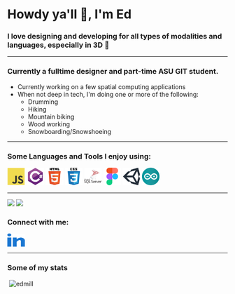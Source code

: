 <h1 align="left">Howdy ya'll 👋, I'm Ed</h1>
<h3 align="left">I love designing and developing for all types of modalities and languages, especially in 3D 🧊</h3>
<hr>
<section>
  <h3 align="left">Currently a fulltime designer and part-time ASU GIT student.</h3>
  <ul>
    <li>Currently working on a few spatial computing applications</li>
    <li>When not deep in tech, I'm doing one or more of the following:
      <ul>
        <li>Drumming</li>
        <li>Hiking</li>
        <li>Mountain biking</li>
        <li>Wood working</li>
        <li>Snowboarding/Snowshoeing</li>
      </ul>
    </li>
  </ul>
</section>
<hr>
<section>
  <h3 align="left">Some Languages and Tools I enjoy using:</h3>
  <p align="left">
  <img src="https://raw.githubusercontent.com/teamedwardforever/Readme-Generator/71f25dd8b98329b168142a6b782a107b75eab178/svg/Skills/Languages/javascript-original.svg" alt="Javascript" width="40" height="40"/>
  <img src="https://raw.githubusercontent.com/teamedwardforever/Readme-Generator/71f25dd8b98329b168142a6b782a107b75eab178/svg/Skills/Languages/csharp-original.svg" alt="Csharp" width="40" height="40"/>
  <img src="https://raw.githubusercontent.com/teamedwardforever/Readme-Generator/71f25dd8b98329b168142a6b782a107b75eab178/svg/Skills/Frontend/html5-original-wordmark.svg" alt="HTML" width="40" height="40"/>
  <img src="https://raw.githubusercontent.com/teamedwardforever/Readme-Generator/71f25dd8b98329b168142a6b782a107b75eab178/svg/Skills/Frontend/css3-original-wordmark.svg" alt="Css" width="40" height="40"/>
  <img src="https://raw.githubusercontent.com/teamedwardforever/Readme-Generator/71f25dd8b98329b168142a6b782a107b75eab178/svg/Skills/Database/microsoft-sql-server-logo.svg" alt="Microsoft Sql Server" width="40" height="40"/>
  <img src="https://raw.githubusercontent.com/teamedwardforever/Readme-Generator/71f25dd8b98329b168142a6b782a107b75eab178/svg/Skills/Software/figma-icon.svg" alt="Figma" width="40" height="40"/>
  <img src="https://raw.githubusercontent.com/teamedwardforever/Readme-Generator/71f25dd8b98329b168142a6b782a107b75eab178/svg/Skills/Engines/unity3d-icon.svg" alt="Unity" width="40" height="40"/>
  <img src="https://raw.githubusercontent.com/teamedwardforever/Readme-Generator/71f25dd8b98329b168142a6b782a107b75eab178/svg/Skills/Other/arduino-1.svg" alt="Arduino" width="40" height="40"/>
  </p>
</section>
<hr>
<section>
  <div> <a href="https://www.linkedin.com/in/edmill" target="_blank"><img src="https://img.shields.io/badge/LinkedIn-0077B5?style=for-the-badge&logo=linkedin&logoColor=white" target="_blank"></a>
<a href="https://github.com/edmill" target="_blank"><img src="https://img.shields.io/badge/GitHub-100000?style=for-the-badge&logo=github&logoColor=white" target="_blank"></a>
</div><h3 align="left">Connect with me:</h3>
<p align="left">
<a href="https://linkedin.com/in/edmill" target="blank"><img align="center" src="https://raw.githubusercontent.com/teamedwardforever/Readme-Generator/71f25dd8b98329b168142a6b782a107b75eab178/svg/Social/linked-in-alt.svg" alt="edmill" height="30" width="40" /></a></p>
</section>
<hr>
<footer>
<h3 align="left">Some of my stats</h3>
<p>&nbsp;<img align="center" height="180em" src="https://github-readme-stats.vercel.app/api?username=edmill&show_icons=true&locale=en&theme=" alt="edmill" /></p>
</footer>
